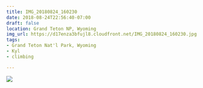 ```yaml
---
title: IMG_20180824_160230
date: 2018-08-24T22:56:40-07:00
draft: false
location: Grand Teton NP, Wyoming
img_url: https://d17enza3bfujl8.cloudfront.net/IMG_20180824_160230.jpg
tags:
- Grand Teton Nat'l Park, Wyoming
- Kyl
- climbing

---
```


![](https://d17enza3bfujl8.cloudfront.net/IMG_20180824_160230.jpg)

